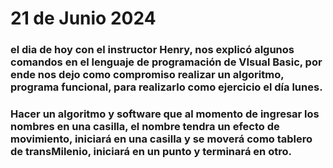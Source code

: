 # 21 de Junio 2024
### el dia de hoy con el instructor Henry, nos explicó algunos comandos en el lenguaje de programación de VIsual Basic, por ende nos dejo como compromiso realizar un algoritmo, programa funcional, para realizarlo como ejercicio el día lunes.
### Hacer un algoritmo y software que al momento de ingresar los nombres en una casilla, el nombre tendra un efecto de movimiento, iniciará en una casilla y se moverá como tablero de transMilenio, iniciará en un punto y terminará en otro.